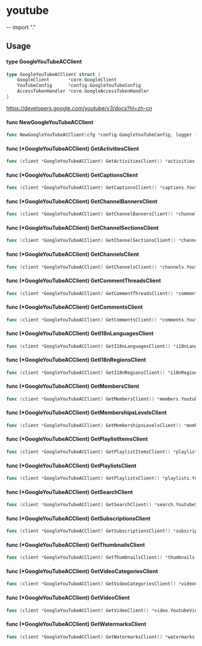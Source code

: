 # youtube
--
    import "."


## Usage

#### type GoogleYouTubeACClient

```go
type GoogleYouTubeACClient struct {
	GoogleClient       *core.GoogleClient
	YouTubeConfig      *config.GoogleYouTubeConfig
	AccessTokenHandler *core.GoogleAccessTokenHandler
}
```

https://developers.google.com/youtube/v3/docs?hl=zh-cn

#### func  NewGoogleYouTubeACClient

```go
func NewGoogleYouTubeACClient(cfg *config.GoogleYouTubeConfig, logger *logger.Logger, cache cache.ICache) (*GoogleYouTubeACClient, error)
```

#### func (*GoogleYouTubeACClient) GetActivitiesClient

```go
func (client *GoogleYouTubeACClient) GetActivitiesClient() *activities.YoutubeActivitiesClient
```

#### func (*GoogleYouTubeACClient) GetCaptionsClient

```go
func (client *GoogleYouTubeACClient) GetCaptionsClient() *captions.YoutubeCaptionsClient
```

#### func (*GoogleYouTubeACClient) GetChannelBannersClient

```go
func (client *GoogleYouTubeACClient) GetChannelBannersClient() *channelBanners.YoutubeChannelBannersClient
```

#### func (*GoogleYouTubeACClient) GetChannelSectionsClient

```go
func (client *GoogleYouTubeACClient) GetChannelSectionsClient() *channelSections.YoutubeChannelSectionsClient
```

#### func (*GoogleYouTubeACClient) GetChannelsClient

```go
func (client *GoogleYouTubeACClient) GetChannelsClient() *channels.YoutubeChannelsClient
```

#### func (*GoogleYouTubeACClient) GetCommentThreadsClient

```go
func (client *GoogleYouTubeACClient) GetCommentThreadsClient() *commentThreads.YoutubeCommentThreadsClient
```

#### func (*GoogleYouTubeACClient) GetCommentsClient

```go
func (client *GoogleYouTubeACClient) GetCommentsClient() *comments.YoutubeCommentsClient
```

#### func (*GoogleYouTubeACClient) GetI18nLanguagesClient

```go
func (client *GoogleYouTubeACClient) GetI18nLanguagesClient() *i18nLanguages.YoutubeI18nLanguagesClient
```

#### func (*GoogleYouTubeACClient) GetI18nRegionsClient

```go
func (client *GoogleYouTubeACClient) GetI18nRegionsClient() *i18nRegions.YoutubeI18nRegionsClient
```

#### func (*GoogleYouTubeACClient) GetMembersClient

```go
func (client *GoogleYouTubeACClient) GetMembersClient() *members.YoutubeMembersClient
```

#### func (*GoogleYouTubeACClient) GetMembershipsLevelsClient

```go
func (client *GoogleYouTubeACClient) GetMembershipsLevelsClient() *membershipsLevels.YoutubeMembershipsLevelsClient
```

#### func (*GoogleYouTubeACClient) GetPlaylistItemsClient

```go
func (client *GoogleYouTubeACClient) GetPlaylistItemsClient() *playlistItems.YoutubePlaylistItemsClient
```

#### func (*GoogleYouTubeACClient) GetPlaylistsClient

```go
func (client *GoogleYouTubeACClient) GetPlaylistsClient() *playlists.YoutubePlaylistsClient
```

#### func (*GoogleYouTubeACClient) GetSearchClient

```go
func (client *GoogleYouTubeACClient) GetSearchClient() *search.YoutubeSearchClient
```

#### func (*GoogleYouTubeACClient) GetSubscriptionsClient

```go
func (client *GoogleYouTubeACClient) GetSubscriptionsClient() *subscriptions.YoutubeSubscriptionsClient
```

#### func (*GoogleYouTubeACClient) GetThumbnailsClient

```go
func (client *GoogleYouTubeACClient) GetThumbnailsClient() *thumbnails.YoutubeThumbnailsClient
```

#### func (*GoogleYouTubeACClient) GetVideoCategoriesClient

```go
func (client *GoogleYouTubeACClient) GetVideoCategoriesClient() *videoCategory.YoutubeVideoCategoryClient
```

#### func (*GoogleYouTubeACClient) GetVideoClient

```go
func (client *GoogleYouTubeACClient) GetVideoClient() *video.YoutubeVideoClient
```

#### func (*GoogleYouTubeACClient) GetWatermarksClient

```go
func (client *GoogleYouTubeACClient) GetWatermarksClient() *watermarks.YoutubeWatermarksClient
```
